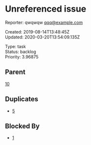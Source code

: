 # Unreferenced issue

Reporter: qwqwqw <qqq@example.com>  

Created: 2019-08-14T13:48:45Z  
Updated: 2020-03-20T13:54:09.135Z

Type: task  
Status: backlog  
Priority: 3.96875

## Parent
[10](10.md "New Issue")

## Duplicates
- [5](5.md "Created via API v3")

## Blocked By
- [1](1.md "bbbb")
